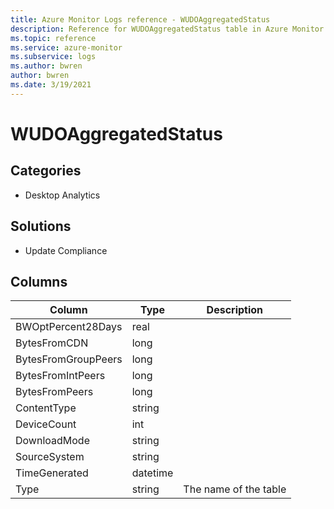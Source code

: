 ```yaml
---
title: Azure Monitor Logs reference - WUDOAggregatedStatus
description: Reference for WUDOAggregatedStatus table in Azure Monitor Logs.
ms.topic: reference
ms.service: azure-monitor
ms.subservice: logs
ms.author: bwren
author: bwren
ms.date: 3/19/2021
---
```


# WUDOAggregatedStatus

 

## Categories

- Desktop Analytics
## Solutions

- Update Compliance




## Columns

|Column|Type|Description|
|---|---|---|
|BWOptPercent28Days|real||
|BytesFromCDN|long||
|BytesFromGroupPeers|long||
|BytesFromIntPeers|long||
|BytesFromPeers|long||
|ContentType|string||
|DeviceCount|int||
|DownloadMode|string||
|SourceSystem|string||
|TimeGenerated|datetime||
|Type|string|The name of the table|
